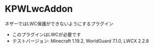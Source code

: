 # KPWLwcAddon

ネザーではLWC保護ができないようにするプラグイン

- このプラグインはLWCが必要です
- テストバージョン: Minecraft 1.19.2, WorldGuard 7.1.0, LWCX 2.2.8
